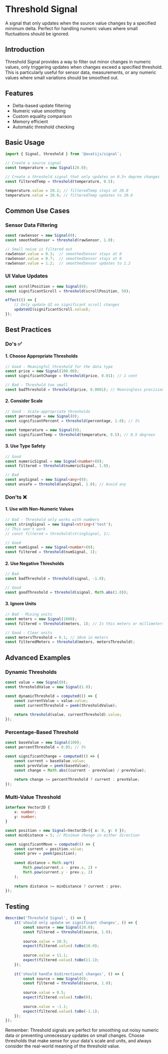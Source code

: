 # Threshold Signal

A signal that only updates when the source value changes by a specified minimum delta. Perfect for handling numeric values where small fluctuations should be ignored.

## Introduction
Threshold Signal provides a way to filter out minor changes in numeric values, only triggering updates when changes exceed a specified threshold. This is particularly useful for sensor data, measurements, or any numeric values where small variations should be smoothed out.

## Features
- Delta-based update filtering
- Numeric value smoothing
- Custom equality comparison
- Memory efficient
- Automatic threshold checking

## Basic Usage

```typescript
import { Signal, threshold } from '@avatijs/signal';

// Create a source signal
const temperature = new Signal(20.0);

// Create a threshold signal that only updates on 0.5+ degree changes
const filteredTemp = threshold(temperature, 0.5);

temperature.value = 20.2; // filteredTemp stays at 20.0
temperature.value = 20.6; // filteredTemp updates to 20.6
```

## Common Use Cases

### Sensor Data Filtering
```typescript
const rawSensor = new Signal(0);
const smoothedSensor = threshold(rawSensor, 1.0);

// Small noise is filtered out
rawSensor.value = 0.3;  // smoothedSensor stays at 0
rawSensor.value = 0.7;  // smoothedSensor stays at 0
rawSensor.value = 1.2;  // smoothedSensor updates to 1.2
```

### UI Value Updates
```typescript
const scrollPosition = new Signal(0);
const significantScroll = threshold(scrollPosition, 50);

effect(() => {
    // Only update UI on significant scroll changes
    updateUI(significantScroll.value);
});
```

## Best Practices

### Do's ✅

#### 1. Choose Appropriate Thresholds
```typescript
// Good - Meaningful threshold for the data type
const price = new Signal(100.00);
const significantChange = threshold(price, 0.01); // 1 cent

// Bad - Threshold too small
const badThreshold = threshold(price, 0.0001); // Meaningless precision
```

#### 2. Consider Scale
```typescript
// Good - Scale-appropriate thresholds
const percentage = new Signal(0);
const significantPercent = threshold(percentage, 1.0); // 1%

const temperature = new Signal(0);
const significantTemp = threshold(temperature, 0.5); // 0.5 degrees
```

#### 3. Use Type Safety
```typescript
// Good
const numericSignal = new Signal<number>(0);
const filtered = threshold(numericSignal, 1.0);

// Bad
const anySignal = new Signal<any>(0);
const unsafe = threshold(anySignal, 1.0); // Avoid any
```

### Don'ts ❌

#### 1. Use with Non-Numeric Values
```typescript
// Bad - Threshold only works with numbers
const stringSignal = new Signal<string>('test');
// This won't work
// const filtered = threshold(stringSignal, 1);

// Good
const numSignal = new Signal<number>(0);
const filtered = threshold(numSignal, 1);
```

#### 2. Use Negative Thresholds
```typescript
// Bad
const badThreshold = threshold(signal, -1.0);

// Good
const goodThreshold = threshold(signal, Math.abs(1.0));
```

#### 3. Ignore Units
```typescript
// Bad - Mixing units
const meters = new Signal(1000);
const filtered = threshold(meters, 1); // Is this meters or millimeters?

// Good - Clear units
const metersThreshold = 0.1; // 10cm in meters
const filteredMeters = threshold(meters, metersThreshold);
```

## Advanced Examples

### Dynamic Thresholds
```typescript
const value = new Signal(0);
const thresholdValue = new Signal(1.0);

const dynamicThreshold = computed(() => {
    const currentValue = value.value;
    const currentThreshold = peek(thresholdValue);
    
    return threshold(value, currentThreshold).value;
});
```

### Percentage-Based Threshold
```typescript
const baseValue = new Signal(100);
const percentThreshold = 0.05; // 5%

const significantChange = computed(() => {
    const current = baseValue.value;
    const prevValue = peek(baseValue);
    const change = Math.abs((current - prevValue) / prevValue);
    
    return change >= percentThreshold ? current : prevValue;
});
```

### Multi-Value Threshold
```typescript
interface Vector2D {
    x: number;
    y: number;
}

const position = new Signal<Vector2D>({ x: 0, y: 0 });
const minDistance = 5; // Minimum change in either direction

const significantMove = computed(() => {
    const current = position.value;
    const prev = peek(position);
    
    const distance = Math.sqrt(
        Math.pow(current.x - prev.x, 2) + 
        Math.pow(current.y - prev.y, 2)
    );
    
    return distance >= minDistance ? current : prev;
});
```

## Testing
```typescript
describe('Threshold Signal', () => {
    it('should only update on significant changes', () => {
        const source = new Signal(10.0);
        const filtered = threshold(source, 1.0);
        
        source.value = 10.5;
        expect(filtered.value).toBe(10.0);
        
        source.value = 11.1;
        expect(filtered.value).toBe(11.1);
    });
    
    it('should handle bidirectional changes', () => {
        const source = new Signal(0);
        const filtered = threshold(source, 1.0);
        
        source.value = 0.5;
        expect(filtered.value).toBe(0);
        
        source.value = -1.1;
        expect(filtered.value).toBe(-1.1);
    });
});
```

Remember: Threshold signals are perfect for smoothing out noisy numeric data or preventing unnecessary updates on small changes. Choose thresholds that make sense for your data's scale and units, and always consider the real-world meaning of the threshold value.
